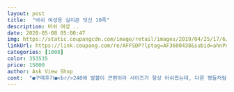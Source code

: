 ```yaml
---
layout: post 
title:  "바쉬 여성용 실리콘 덧신 10족" 
description: 바쉬 여성 ..
date: 2020-05-08 05:00:47 
img: https://static.coupangcdn.com/image/retail/images/2019/04/25/17/6/cc420217-5926-4468-ad57-c1614cee6846.jpg 
linkUrl: https://link.coupang.com/re/AFFSDP?lptag=AF3600438&subid=ahnPublicAsk&pageKey=214029704&itemId=651001520&vendorItemId=4690303608&traceid=V0-113-21e89fc05df80b72 
categories: [1008] 
color: 353535 
price: 15000 
author: Ask View Shop 
cont:  "●구매후기●<br/>240에 발볼이 큰편이라 사이즈가 항상 아쉬웠는데, 다른 평들처럼 사이즈도 좋고, 재질이 맘에 듭니다<br/>✔신어보니<br/>검색하던 중<br/>고무줄은 짱짱합니다.<br/><br/>구두를 신는 분들에게는<br/>날이 따뜻해져서  워킹용 샌달을 신고<br/>또 필요할 것 같아서 반품은 안하고<br/>면팬티 재질과 같고<br/>물건을 받고보니<br/>바닥에만  미끄럼방지용으로 실리콘이 부착되어 있습니다.<br/><br/>배송도 빠르고 제품도 최고예요~ 구두 안에 신으니 보이지 않아 깔끔 ~ 많이 얇지도 않아요<br/>벗겨지지 않았고<br/>비슷한 덧신은 집에 여러개있는데<br/>산책하고 돌아오니까<br/>새끼 발가락에 물집이 잡혀서<br/>신어 보려구요.<br/><br/>신어도 보이지 않고 발보호에도 좋겠습니다.<br/><br/>실내에 들어가거나,음식점에서 신발을 벗을 때<br/>실리콘 덧신이 있어서 바로 구매했습니다.<br/><br/>얇은 천인데 다른 비슷한제품들과  다르게<br/>의문도 생기지만<br/>이정도의 두께의 덧신으로 내 발이 보호될것인지<br/>이제품과<br/>이제품을 추천하고 싶네요.<br/><br/>잘 벗겨지지만 않는다면<br/>전체가 실리콘 재질인 줄 알았는데<br/>제 신발들은 좀 커서<br/>천재질은<br/>푹신하고 부들부들  발이 너무 편하고 좋습니다.<br/><br/>" 
---
```


